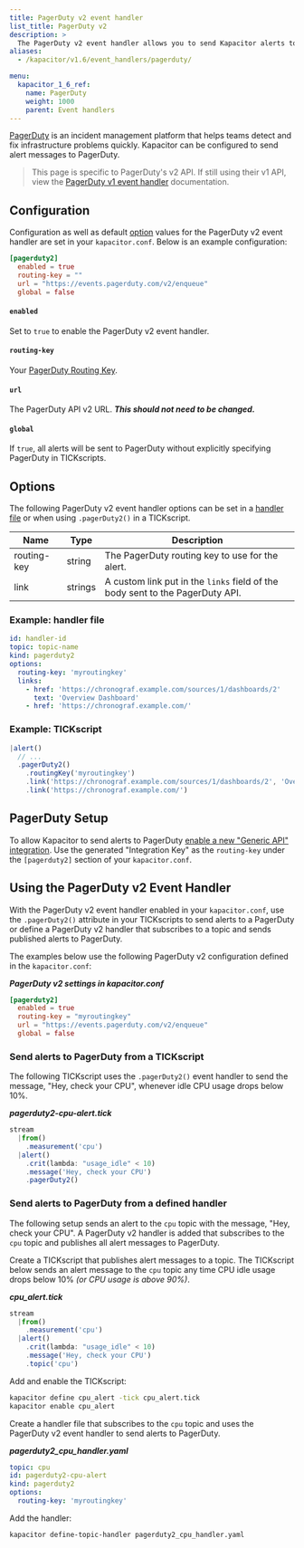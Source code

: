 ```yaml
---
title: PagerDuty v2 event handler
list_title: PagerDuty v2
description: >
  The PagerDuty v2 event handler allows you to send Kapacitor alerts to PagerDuty. This page includes configuration options and usage examples.
aliases:
  - /kapacitor/v1.6/event_handlers/pagerduty/

menu:
  kapacitor_1_6_ref:
    name: PagerDuty
    weight: 1000
    parent: Event handlers
---
```


[PagerDuty](https://www.pagerduty.com/) is an incident management platform that
helps teams detect and fix infrastructure problems quickly.
Kapacitor can be configured to send alert messages to PagerDuty.

> This page is specific to PagerDuty's v2 API. If still using their v1 API, view
> the [PagerDuty v1 event handler](/kapacitor/v1.6/event_handlers/pagerduty/v1/) documentation.

## Configuration
Configuration as well as default [option](#options) values for the PagerDuty v2
event handler are set in your `kapacitor.conf`.
Below is an example configuration:

```toml
[pagerduty2]
  enabled = true
  routing-key = ""
  url = "https://events.pagerduty.com/v2/enqueue"
  global = false
```

#### `enabled`
Set to `true` to enable the PagerDuty v2 event handler.

#### `routing-key`
Your [PagerDuty Routing Key](https://support.pagerduty.com/docs/services-and-integrations).

#### `url`
The PagerDuty API v2 URL. _**This should not need to be changed.**_

#### `global`
If `true`, all alerts will be sent to PagerDuty without explicitly specifying
PagerDuty in TICKscripts.


## Options
The following PagerDuty v2 event handler options can be set in a
[handler file](/kapacitor/v1.6/event_handlers/#create-a-topic-handler-with-a-handler-file) or when using
`.pagerDuty2()` in a TICKscript.

| Name        | Type    | Description                                                                   |
| ----        | ----    | -----------                                                                   |
| routing-key | string  | The PagerDuty routing key to use for the alert.                               |
| link        | strings | A custom link put in the `links` field of the body sent to the PagerDuty API. |

### Example: handler file
```yaml
id: handler-id
topic: topic-name
kind: pagerduty2
options:
  routing-key: 'myroutingkey'
  links:
    - href: 'https://chronograf.example.com/sources/1/dashboards/2'
      text: 'Overview Dashboard'
    - href: 'https://chronograf.example.com/'
```

### Example: TICKscript
```js
|alert()
  // ...
  .pagerDuty2()
    .routingKey('myroutingkey')
    .link('https://chronograf.example.com/sources/1/dashboards/2', 'Overview Dashboard')
    .link('https://chronograf.example.com/')
```

## PagerDuty Setup
To allow Kapacitor to send alerts to PagerDuty
[enable a new "Generic API" integration](https://support.pagerduty.com/docs/services-and-integrations#section-create-a-generic-events-api-integration).
Use the generated "Integration Key" as the `routing-key` under the `[pagerduty2]`
section of your `kapacitor.conf`.

##  Using the PagerDuty v2 Event Handler
With the PagerDuty v2 event handler enabled in your `kapacitor.conf`, use the
`.pagerDuty2()` attribute in your TICKscripts to send alerts to a PagerDuty or
define a PagerDuty v2 handler that subscribes to a topic and sends published
alerts to PagerDuty.

The examples below use the following PagerDuty v2 configuration defined in the `kapacitor.conf`:

_**PagerDuty v2 settings in kapacitor.conf**_  
```toml
[pagerduty2]
  enabled = true
  routing-key = "myroutingkey"
  url = "https://events.pagerduty.com/v2/enqueue"
  global = false
```

### Send alerts to PagerDuty from a TICKscript

The following TICKscript uses the `.pagerDuty2()` event handler to send the
message, "Hey, check your CPU", whenever idle CPU usage drops below 10%.

_**pagerduty2-cpu-alert.tick**_  
```js
stream
  |from()
    .measurement('cpu')
  |alert()
    .crit(lambda: "usage_idle" < 10)
    .message('Hey, check your CPU')
    .pagerDuty2()
```

### Send alerts to PagerDuty from a defined handler

The following setup sends an alert to the `cpu` topic with the message, "Hey,
check your CPU". A PagerDuty v2 handler is added that subscribes to the `cpu`
topic and publishes all alert messages to PagerDuty.

Create a TICKscript that publishes alert messages to a topic.
The TICKscript below sends an alert message to the `cpu` topic any time CPU
idle usage drops below 10% _(or CPU usage is above 90%)_.

_**cpu\_alert.tick**_
```js
stream
  |from()
    .measurement('cpu')
  |alert()
    .crit(lambda: "usage_idle" < 10)
    .message('Hey, check your CPU')
    .topic('cpu')
```

Add and enable the TICKscript:

```bash
kapacitor define cpu_alert -tick cpu_alert.tick
kapacitor enable cpu_alert
```

Create a handler file that subscribes to the `cpu` topic and uses the PagerDuty v2
event handler to send alerts to PagerDuty.

_**pagerduty2\_cpu\_handler.yaml**_
```yaml
topic: cpu
id: pagerduty2-cpu-alert
kind: pagerduty2
options:
  routing-key: 'myroutingkey'
```

Add the handler:

```bash
kapacitor define-topic-handler pagerduty2_cpu_handler.yaml
```
